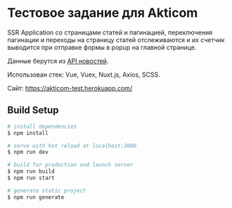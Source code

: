 # Тестовое задание для Akticom
SSR Application со страницами статей и пагинацией, переключения пагинации и переходы 
на страницу статей отслеживаются и их счетчик выводится при отправке формы в popup на главной странице.

Данные берутся из [API новостей](http://newsapi.org).

Использован стек: Vue, Vuex, Nuxt.js, Axios, SCSS.

Сайт: https://akticom-test.herokuapp.com/
## Build Setup

```bash
# install dependencies
$ npm install

# serve with hot reload at localhost:3000
$ npm run dev

# build for production and launch server
$ npm run build
$ npm run start

# generate static project
$ npm run generate